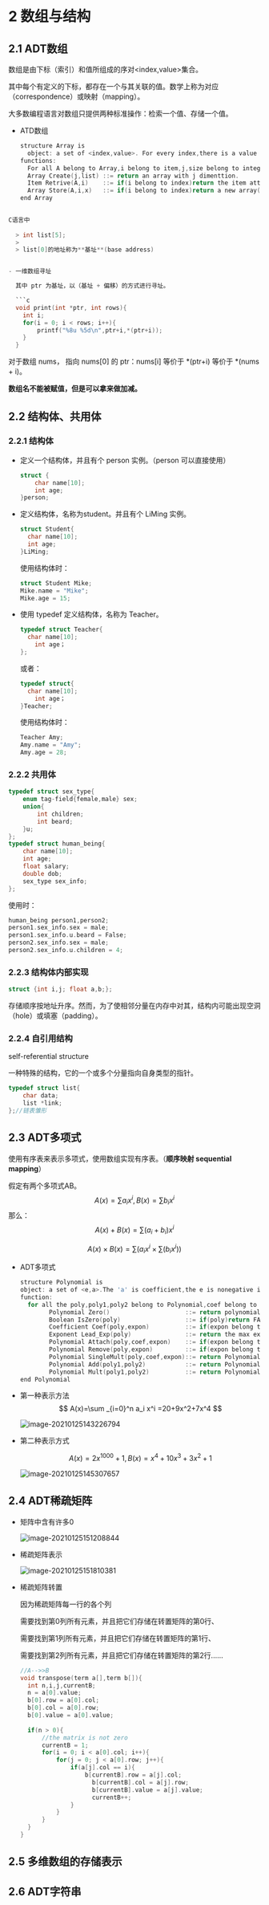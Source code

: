 # 2 数组与结构

## 2.1 ADT数组

数组是由下标（索引）和值所组成的序对<index,value>集合。

其中每个有定义的下标，都存在一个与其关联的值。数学上称为对应（correspondence）或映射（mapping）。

大多数编程语言对数组只提供两种标准操作：检索一个值、存储一个值。

- ATD数组

  ```c
  structure Array is
  	object: a set of <index,value>. For every index,there is a value correspond to the index.Index is a finite set which has one or more dimention.
  functions:
  	For all A belong to Array,i belong to item,j,size belong to integer.
  	Array Create(j,list) ::= return an array with j dimenttion. 
  	Item Retrive(A,i)    ::= if(i belong to index)return the item attach to i in array ,else return false.
  	Array Store(A,i,x)   ::= if(i belong to index)return a new array(the original array add <i,x>),else return false.
  end Array
  ```
```c
  
C语言中
  
  > int list[5];
  >
  > list[0]的地址称为**基址**(base address)


- 一维数组寻址

  其中 ptr 为基址，以（基址 + 偏移）的方式进行寻址。

  ```c
  void print(int *ptr, int rows){
  	int i;
  	for(i = 0; i < rows; i++){
  		printf("%8u %5d\n",ptr+i,*(ptr+i));
  	}
  }
```

  对于数组 nums， 指向 nums[0] 的 ptr：nums[i] 等价于 *(ptr+i) 等价于 *(nums + i)。

  **数组名不能被赋值，但是可以拿来做加减。**

## 2.2 结构体、共用体

### 2.2.1 结构体

- 定义一个结构体，并且有个 person 实例。（person 可以直接使用）

  ```c
  struct {
	  char name[10];
	  int age;
  }person;
  ```
  
- 定义结构体，名称为student。并且有个 LiMing 实例。

  ```c
  struct Student{
  	char name[10];
  	int age;
  }LiMing;
  ```

  使用结构体时：

  ````c
  struct Student Mike;
  Mike.name = "Mike";
  Mike.age = 15;
  ````

- 使用 typedef 定义结构体，名称为 Teacher。

  ```c
  typedef struct Teacher{
  	char name[10];
      int age；
  };
  ```

  或者：

  ```c
  typedef struct{
  	char name[10];
      int age；
  }Teacher;
  ```

  使用结构体时：

  ```c
  Teacher Amy;
  Amy.name = "Amy";
  Amy.age = 28;
  ```

### 2.2.2 共用体

```c
typedef struct sex_type{
	enum tag-field{female,male} sex;
	union{
		int children;
		int beard;
	}u;
};
typedef struct human_being{
	char name[10];
	int age;
	float salary;
	double dob;
	sex_type sex_info;
};
```

使用时：

```c
human_being person1,person2;
person1.sex_info.sex = male;
person1.sex_info.u.beard = False;
person2.sex_info.sex = male;
person2.sex_info.u.children = 4;
```

### 2.2.3 结构体内部实现

```c
struct {int i,j; float a,b;};
```

存储顺序按地址升序。然而，为了使相邻分量在内存中对其，结构内可能出现空洞（hole）或填塞（padding）。

### 2.2.4 自引用结构

self-referential structure 

一种特殊的结构，它的一个或多个分量指向自身类型的指针。

```c
typedef struct list{
	char data;
	list *link;
};//链表雏形
```



## 2.3 ADT多项式

使用有序表来表示多项式，使用数组实现有序表。（**顺序映射 sequential mapping**）

假定有两个多项式AB。
$$
A(x)=\sum a_ix^i,B(x)=\sum b_ix^i
$$
那么：
$$
A(x)+B(x)=\sum (a_i+b_i)x^i
$$

$$
A(x)\times B(x)=\sum(a_ix^i\times \sum(b_ix^i))
$$

- ADT多项式

  ```c
  structure Polynomial is
  object: a set of <e,a>.The 'a' is coefficient,the e is nonegative integer.
  function:
  	for all the poly,poly1,poly2 belong to Polynomial,coef belong to Coefficents,expon belong to Exponents.
          Polynomial Zero()                     ::= return polynomial p(x) = 0
          Boolean IsZero(poly)                  ::= if(poly)return FALSE else return TRUE
          Coefficient Coef(poly,expon)          ::= if(expon belong to poly)return coef else return 0
          Exponent Lead_Exp(poly)               ::= return the max exponent of the poly
          Polynomial Attach(poly,coef,expon)    ::= if(expon belong to poly)return False else  return the poly behind <coef,expon>
          Polynomial Remove(poly,expon)         ::= if(expon belong to poly)return the poly after remove <coef,expon> else return FALSE
          Polynomial SingleMult(poly,coef,expon)::= return Polynomial:poly*coef*x^expon
          Polynomial Add(poly1,poly2)           ::= return Polynomial:poly1+poly2
          Polynomial Mult(poly1,poly2)          ::= return Polynomial:poly1*poly2
  end Polynomial
  ```

- 第一种表示方法
  $$
  A(x)=\sum _{i=0}^n a_i x^i =20+9x^2+7x^4
  $$

  ![image-20210125143226794](多项式1.png)


- 第二种表示方式
  
  $$
A(x)=2x^{1000}+1,B(x)=x^4+10x^3+3x^2+1
  $$
  
  ![image-20210125145307657](多项式2.png)

## 2.4 ADT稀疏矩阵

- 矩阵中含有许多0

  ![image-20210125151208844](稀疏矩阵1.png)

- 稀疏矩阵表示

  ![image-20210125151810381](稀疏矩阵2.png)

- 稀疏矩阵转置

  因为稀疏矩阵每一行的各个列

  需要找到第0列所有元素，并且把它们存储在转置矩阵的第0行、

  需要找到第1列所有元素，并且把它们存储在转置矩阵的第1行、

  需要找到第2列所有元素，并且把它们存储在转置矩阵的第2行......

  ```c
  //A-->>B
  void transpose(term a[],term b[]){
  	int n,i,j,currentB;
  	n = a[0].value;
  	b[0].row = a[0].col;
  	b[0].col = a[0].row;
  	b[0].value = a[0].value;
  	
  	if(n > 0){
  		//the matrix is not zero
  		currentB = 1;
  		for(i = 0; i < a[0].col; i++){
  			for(j = 0; j < a[0].row; j++){
  				if(a[j].col == i){
  					b[currentB].row = a[j].col;
                      b[currentB].col = a[j].row;
                      b[currentB].value = a[j].value;
                      currentB++;
  				}
  			}
  		}
  	}
  }
  ```

  

## 2.5 多维数组的存储表示

## 2.6 ADT字符串



